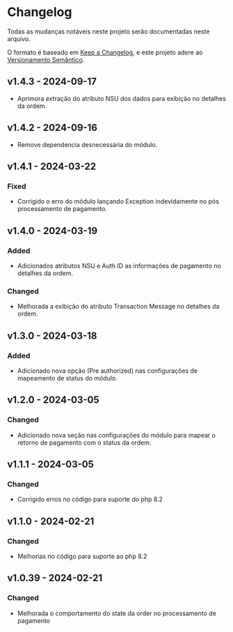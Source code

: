 # Changelog

Todas as mudanças notáveis neste projeto serão documentadas neste arquivo.

O formato é baseado em [Keep a Changelog](https://keepachangelog.com/en/1.0.0/), e este projeto adere ao [Versionamento Semântico](https://semver.org/spec/v2.0.0.html).

## v1.4.3 - 2024-09-17

- Aprimora extração do atributo NSU dos dados para exibição no detalhes da ordem.

## v1.4.2 - 2024-09-16

- Remove dependencia desnecessária do módulo.

## v1.4.1 - 2024-03-22

### Fixed

- Corrigido o erro do módulo lançando Exception indevidamente no pós processamento de pagamento.

## v1.4.0 - 2024-03-19

### Added

- Adicionados atributos NSU e Auth ID as informações de pagamento no detalhes da ordem.

### Changed

- Melhorada a exibição do atributo Transaction Message no detalhes da ordem.

## v1.3.0 - 2024-03-18

### Added

- Adicionado nova opção (Pre authorized) nas configurações de mapeamento de status do módulo.

## v1.2.0 - 2024-03-05

### Changed

- Adicionado nova seção nas configurações do módulo para mapear o retorno de pagamento com o status da ordem.

## v1.1.1 - 2024-03-05

### Changed

- Corrigido erros no código para suporte do php 8.2

## v1.1.0 - 2024-02-21

### Changed

- Melhorias no código para suporte ao php 8.2

## v1.0.39 - 2024-02-21

### Changed

- Melhorada o comportamento do state da order no processamento de pagamento